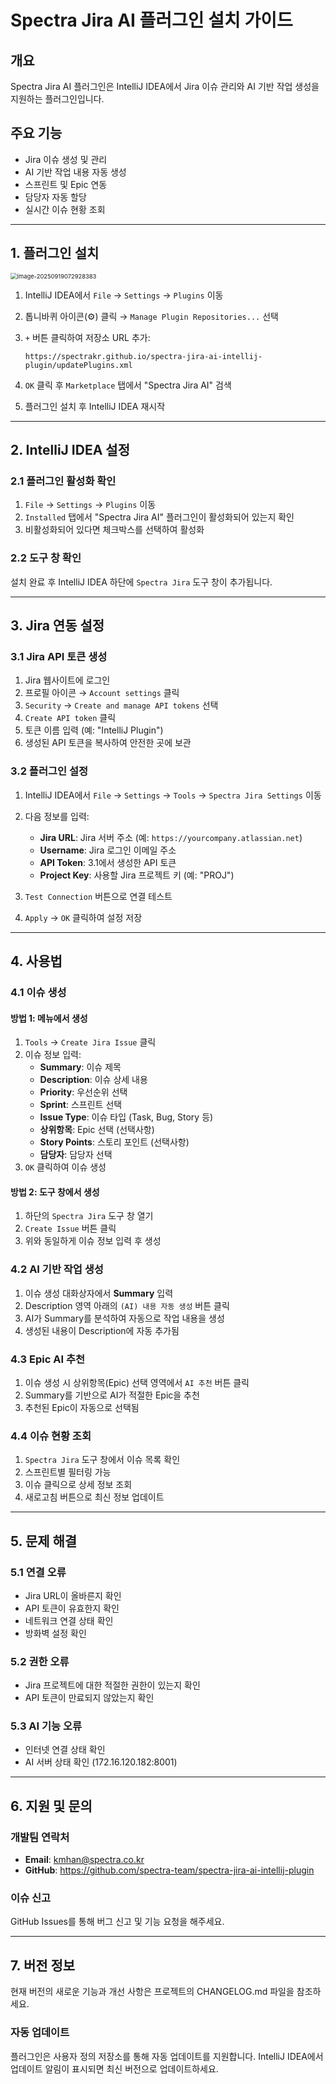 # Spectra Jira AI 플러그인 설치 가이드

## 개요
Spectra Jira AI 플러그인은 IntelliJ IDEA에서 Jira 이슈 관리와 AI 기반 작업 생성을 지원하는 플러그인입니다.

## 주요 기능
- Jira 이슈 생성 및 관리
- AI 기반 작업 내용 자동 생성
- 스프린트 및 Epic 연동
- 담당자 자동 할당
- 실시간 이슈 현황 조회

---

## 1. 플러그인 설치

<img src="/Users/rudaks/Library/Application Support/typora-user-images/image-20250919072928383.png" alt="image-20250919072928383" style="zoom:67%;" />

1. IntelliJ IDEA에서 `File` → `Settings` → `Plugins` 이동
2. 톱니바퀴 아이콘(⚙️) 클릭 → `Manage Plugin Repositories...` 선택
3. `+` 버튼 클릭하여 저장소 URL 추가:

   ```
   https://spectrakr.github.io/spectra-jira-ai-intellij-plugin/updatePlugins.xml
   ```
4. `OK` 클릭 후 `Marketplace` 탭에서 "Spectra Jira AI" 검색
5. 플러그인 설치 후 IntelliJ IDEA 재시작



---

## 2. IntelliJ IDEA 설정

### 2.1 플러그인 활성화 확인
1. `File` → `Settings` → `Plugins` 이동
2. `Installed` 탭에서 "Spectra Jira AI" 플러그인이 활성화되어 있는지 확인
3. 비활성화되어 있다면 체크박스를 선택하여 활성화

### 2.2 도구 창 확인
설치 완료 후 IntelliJ IDEA 하단에 `Spectra Jira` 도구 창이 추가됩니다.

---

## 3. Jira 연동 설정

### 3.1 Jira API 토큰 생성
1. Jira 웹사이트에 로그인
2. 프로필 아이콘 → `Account settings` 클릭
3. `Security` → `Create and manage API tokens` 선택
4. `Create API token` 클릭
5. 토큰 이름 입력 (예: "IntelliJ Plugin")
6. 생성된 API 토큰을 복사하여 안전한 곳에 보관

### 3.2 플러그인 설정
1. IntelliJ IDEA에서 `File` → `Settings` → `Tools` → `Spectra Jira Settings` 이동
2. 다음 정보를 입력:
   - **Jira URL**: Jira 서버 주소 (예: `https://yourcompany.atlassian.net`)
   - **Username**: Jira 로그인 이메일 주소
   - **API Token**: 3.1에서 생성한 API 토큰
   - **Project Key**: 사용할 Jira 프로젝트 키 (예: "PROJ")

3. `Test Connection` 버튼으로 연결 테스트
4. `Apply` → `OK` 클릭하여 설정 저장

---

## 4. 사용법

### 4.1 이슈 생성
#### 방법 1: 메뉴에서 생성
1. `Tools` → `Create Jira Issue` 클릭
2. 이슈 정보 입력:
   - **Summary**: 이슈 제목
   - **Description**: 이슈 상세 내용
   - **Priority**: 우선순위 선택
   - **Sprint**: 스프린트 선택
   - **Issue Type**: 이슈 타입 (Task, Bug, Story 등)
   - **상위항목**: Epic 선택 (선택사항)
   - **Story Points**: 스토리 포인트 (선택사항)
   - **담당자**: 담당자 선택
3. `OK` 클릭하여 이슈 생성

#### 방법 2: 도구 창에서 생성
1. 하단의 `Spectra Jira` 도구 창 열기
2. `Create Issue` 버튼 클릭
3. 위와 동일하게 이슈 정보 입력 후 생성

### 4.2 AI 기반 작업 생성
1. 이슈 생성 대화상자에서 **Summary** 입력
2. Description 영역 아래의 `(AI) 내용 자동 생성` 버튼 클릭
3. AI가 Summary를 분석하여 자동으로 작업 내용을 생성
4. 생성된 내용이 Description에 자동 추가됨

### 4.3 Epic AI 추천
1. 이슈 생성 시 상위항목(Epic) 선택 영역에서 `AI 추천` 버튼 클릭
2. Summary를 기반으로 AI가 적절한 Epic을 추천
3. 추천된 Epic이 자동으로 선택됨

### 4.4 이슈 현황 조회
1. `Spectra Jira` 도구 창에서 이슈 목록 확인
2. 스프린트별 필터링 가능
3. 이슈 클릭으로 상세 정보 조회
4. 새로고침 버튼으로 최신 정보 업데이트

---

## 5. 문제 해결

### 5.1 연결 오류
- Jira URL이 올바른지 확인
- API 토큰이 유효한지 확인
- 네트워크 연결 상태 확인
- 방화벽 설정 확인

### 5.2 권한 오류
- Jira 프로젝트에 대한 적절한 권한이 있는지 확인
- API 토큰이 만료되지 않았는지 확인

### 5.3 AI 기능 오류
- 인터넷 연결 상태 확인
- AI 서버 상태 확인 (172.16.120.182:8001)

---

## 6. 지원 및 문의

### 개발팀 연락처
- **Email**: kmhan@spectra.co.kr
- **GitHub**: https://github.com/spectra-team/spectra-jira-ai-intellij-plugin

### 이슈 신고
GitHub Issues를 통해 버그 신고 및 기능 요청을 해주세요.

---

## 7. 버전 정보

현재 버전의 새로운 기능과 개선 사항은 프로젝트의 CHANGELOG.md 파일을 참조하세요.

### 자동 업데이트
플러그인은 사용자 정의 저장소를 통해 자동 업데이트를 지원합니다. IntelliJ IDEA에서 업데이트 알림이 표시되면 최신 버전으로 업데이트하세요.